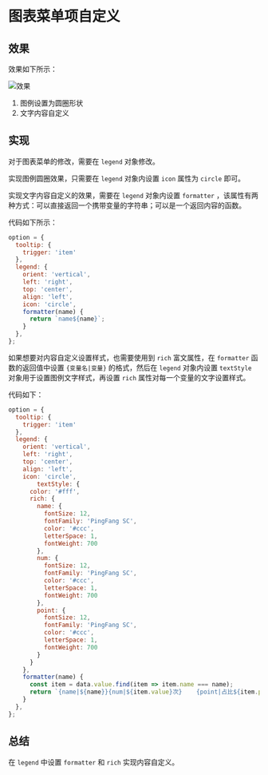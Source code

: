 # 图表菜单项自定义

## 效果

效果如下所示：

![效果](https://pic.imgdb.cn/item/6563042ec458853aef795b41.jpg)

1. 图例设置为圆圈形状
2. 文字内容自定义

## 实现

对于图表菜单的修改，需要在 `legend` 对象修改。

实现图例圆圈效果，只需要在 `legend` 对象内设置 `icon` 属性为 `circle` 即可。

实现文字内容自定义的效果，需要在 `legend` 对象内设置 `formatter` ，该属性有两种方式：可以直接返回一个携带变量的字符串；可以是一个返回内容的函数。

代码如下所示：

```js
option = {
  tooltip: {
    trigger: 'item'
  },
  legend: {
    orient: 'vertical',
    left: 'right',
    top: 'center',
    align: 'left',
    icon: 'circle',
    formatter(name) {
      return `name${name}`;
    }
  },
};
```

如果想要对内容自定义设置样式，也需要使用到 `rich` 富文属性，在 `formatter` 函数的返回值中设置 `{变量名|变量}` 的格式，然后在 `legend` 对象内设置 `textStyle` 对象用于设置图例文字样式，再设置 `rich` 属性对每一个变量的文字设置样式。

代码如下：

```js
option = {
  tooltip: {
    trigger: 'item'
  },
  legend: {
    orient: 'vertical',
    left: 'right',
    top: 'center',
    align: 'left',
    icon: 'circle',
        textStyle: {
      color: '#fff',
      rich: {
        name: {
          fontSize: 12,
          fontFamily: 'PingFang SC',
          color: '#ccc',
          letterSpace: 1,
          fontWeight: 700
        },
        num: {
          fontSize: 12,
          fontFamily: 'PingFang SC',
          color: '#ccc',
          letterSpace: 1,
          fontWeight: 700
        },
        point: {
          fontSize: 12,
          fontFamily: 'PingFang SC',
          color: '#ccc',
          letterSpace: 1,
          fontWeight: 700
        }
      }
    },
    formatter(name) {
      const item = data.value.find(item => item.name === name);
      return `{name|${name}}{num|${item.value}次}    {point|占比${item.point}%}`;
    }
  },
};
```

## 总结

在 `legend` 中设置 `formatter` 和 `rich` 实现内容自定义。
